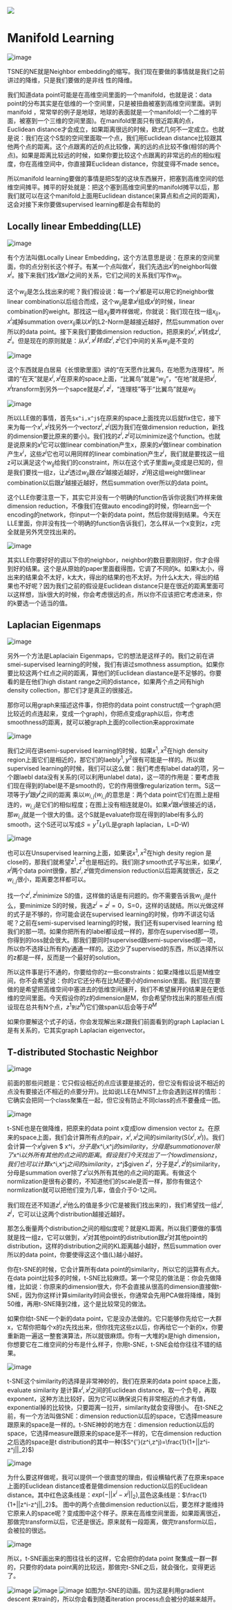 ![](res/chapter26-0.png)

# Manifold Learning

![image](res/chapter26-1.png)



TSNE的NE就是Neighbor embedding的缩写。我们现在要做的事情就是我们之前讲过的降维，只是我们要做的是非线 性的降维。

我们知道data point可能是在高维空间里面的一个manifold，也就是说：data point的分布其实是在低维的一个空间里，只是被扭曲被塞到高维空间里面。讲到manifold ，常常举的例子是地球，地球的表面就是一个manifold(一个二维的平面，被塞到一个三维的空间里面)。在manifold里面只有很近距离的点，Euclidean distance才会成立，如果距离很远的时候，欧式几何不一定成立。也就是说：我们在这个S型的空间里面取一个点，我们用Euclidean distance比较跟其他两个点的距离。这个点跟离的近的点比较像，离的远的点比较不像(相邻的两个点)。如果是距离比较远的时候，如果你要比较这个点跟离的非常远的点的相似程度，你在高维空间中，你直接算Euclidean distance，你就变得不made sence。

所以manifold learning要做的事情是把S型的这块东西展开，把塞到高维空间的低维空间摊平。摊平的好处就是：把这个塞到高维空间里的manifold摊平以后，那我们就可以在这个manifold上面用Euclidean distance(来算点和点之间的距离)，这会对接下来你要做supervised learning都是会有帮助的

## Locally linear Embedding(LLE)



![image](res/chapter26-2.png)



有个方法叫做Locally Linear Embedding，这个方法意思是说：在原来的空间里面，你的点分别长这个样子。有某一个点叫做$x^i$，我们先选出$x^i$的neighbor叫做$x^j$。接下来我们找$x^i$跟$x^j$之间的关系，它们之间的关系我们写作$w_{ij}$。

这个$w_{ij}$是怎么找出来的呢？我们假设说：每一个$x^i$都是可以用它的neighbor做linear combination以后组合而成，这个$w_{ij}$是拿$x^j$组成$x^i$的时候，linear combination的weight。那找这一组$x_{ij}$要咋样做呢，你就说：我们现在找一组$x_{ij}$，$x^i$减掉summation over$x_{ij}$乘以$x^j$的L2-Norm是越接近越好，然后summation over所以的data point。接下来我们要做dimension reduction，把原来的$x^i,x^j$转成$z^i,z^j$。但是现在的原则就是：从$x^i,x^j 转成 z^i,z^j$它们中间的关系$w_{ij}$是不变的



![image](res/chapter26-3.png)



这个东西就是白居易《长恨歌里面》讲的“在天愿作比翼鸟，在地愿为连理枝”。所谓的“在天”就是$x^i,x^j$在原来的space上面，“比翼鸟”就是“$w_{ij}$”，“在地”就是把$x^i,x^j$transform到另外一个sapce就是$z^i,z^j$，“连理枝”等于“比翼鸟”就是$w_{ij}$



![image](res/chapter26-4.png)



所以LLE做的事情，首先`$x^i,x^j$`在原来的space上面找完以后就fix住它，接下来为每一个$x^i,x^j$找另外一个vector$z^i,z^j$(因为我们在做dimension reduction，新找的dimension要比原来的要小)。我们找的$z^i,z^j$可以minimize这个function。也就是说原来的$x^i$它可以做linear combination产生x，原来的$x^j$做linear combination 产生$x^i$，这些$z^j$它也可以用同样的linear combination产生$z^i$，我们就是要找这一组z可以满足这个$w_{ij}$给我们的constraint，所以在这个式子里面$w_{ij}$变成是已知的，但是我们要找一组z，让$z^j$透过$w_{ij}$跟$在z^i$越接近越好，$z^j$用这组weight做linear combination以后跟$z^i$越接近越好，然后summation over所以的data point。


这个LLE你要注意一下，其实它并没有一个明确的function告诉你说我们咋样来做dimension reduction，不像我们在做auto encoding的时候，你learn出一个encoding的network，你input一个新的data point，然后你就得到结果。今天在LLE里面，你并没有找一个明确的function告诉我们，怎么样从一个x变到z，z完全就是另外凭空找出来的。

![image](res/chapter26-5.png)



其实LLE你要好好的调以下你的neighbor，neighbor的数目要刚刚好，你才会得到好的结果。这个是从原始的paper里面截得图，它调了不同的k。如果k太小，得出来的结果会不太好，k太大，得出的结果的也不太好。为什么k太大，得出的结果也不好呢？因为我们之前的假设是Euclidean distance只是在很近的距离里面可以这样想，当k很大的时候，你会考虑很远的点，所以你不应该把它考虑进来，你的k要选一个适当的值。

## Laplacian Eigenmaps

![image](res/chapter26-6.png)



另外一个方法是Laplaciain Eigenmaps，它的想法是这样子的。我们之前在讲smei-supervised learning的时候，我们有讲过smothness assumption。如果你要比较这两个红点之间的距离，算他们的Euclidean diastance是不足够的。你要看的是在他们high distant range之间的distance，如果两个点之间有high density collection，那它们才是真正的很接近。

那你可以用graph来描述这件事，你把你的data point construct成一个graph(把比较近的点连起来，变成一个graph)，你把点变成graph以后，你考虑smoothness的距离，就可以被graph上面的collection来approximate

![image](res/chapter26-7.png)



我们之间在讲semi-supervised learning的时候，如果$x^1,x^2$在high density region上面它们是相近的，那它们的laebl$y^1,y^2$很有可能是一样的。所以做supervised learning的时候，我们可以这么做：我们考虑有label data的项，另一个跟laebl data没有关系的(可以利用unlabel data)，这一项的作用是：要考虑我们现在得到的label是不是smooth的，它的作用很像regularization term。S这一项等于$y^i$跟$y^j$之间的距离 乘以$w_{i,j}$($w_{i,j}$的意思是：两个data point它们在图上是相连的，$w_{i,j}$是它们的相似程度；在图上没有相连就是0)。如果$x^i$跟$x^j$很接近的话，那$w_{i,j}$就是一个很大的值。这个S就是evaluate你现在得到的label有多么的smooth，这个S还可以写成$S=y^TLy$(L是graph laplacian，L=D-W)

![image](res/chapter26-8.png)



也可以在Unsupervised learning上面，如果说$x^1,x^2$在high desity region 是close的，那我们就希望$z^1,z^2$也是相近的。我们刚才smooth式子写出来，如果$x^i,x^j$两个data point很像，那$z^i,z^j$做完dimension reduction以后距离就很近，反之$w_{i,j}$很小，距离要怎样都可以。

找一个$z^i,z^j$minimize S的值，这样做的话是有问题的。你不需要告诉我$w_{i,j}$是什么，要minimize S的时候，我选$z^i=z^j=0$，S=0，这样的话就结。所以光做这样的式子是不够的，你可能会说在supervised learning的时候，你咋不讲这句话呢？之前在semi-supervised learning的时候，我们还有supervised learning 给我们的那一项。如果你把所有的label都设成一样的，那你在supervised那一项，你得到的loss就会很大。那我们要同时supervised跟semi-supervised那一项，所以你不选择让所有的y通通一样的。这边少了supervised的东西，所以选择所以的z都是一样，反而是一个最好的solution。

所以这件事是行不通的，你要给你的z一些constraints：如果z降维以后是M维空间，你不会希望说：你的z它还分布在比M还要小的dimension里面。我们现在要做的是希望把高维空间中塞进去的低维空间展开，我们不希望展开的结果是在更低维的空间里面。今天假设你的z的dimension是M，你会希望你找出来的那些点(假设现在总共有N个点，$z^1$`到`$z^N$)它们做span以后会等于$R^M$

如果你要解这个式子的话，你会发现解出来z跟我们前面看到的graph Laplacian L是有关系的，它其实graph Laplacian eigenvector。

## T-distributed Stochastic Neighbor

![image](res/chapter26-9.png)





前面的那些问题是：它只假设相近的点应该要是接近的，但它没有假设说不相近的点没有要接近(不相近的点要分开)。比如说LLE在MNIST上你会遇到这样的情形：它确实会把同一个class聚集在一起，但它没有防止不同class的点不要叠成一团。

![image](res\chapter26-10.png)



t-SNE也是在做降维，把原来的data point x变成low dimension vector z。在原来的space上面，我们会计算所有点的pair，$x^i,x^j$之间的similarity(S($x^i,x^j$))。我们会计算一个$x^j$given $ x^i$，分子是$x^i,x^j$的similarity，分母是summation over除了$x^i$以外所有其他的点之间的距离。假设我们今天找出了一个low dimension z，我们也可以计算$x^i,x^j$之间的similarity，$z^j$given $z^i$，分子是$z^i,z^j$的similarity，分母是summation over除了$z^i$以外所有其他的点之间的距离。有做这个normlization是很有必要的，不知道他们的scale是否一样，那你有做这个normlization就可以把他们变为几率，值会介于0-1之间。

我们现在还不知道$z^i,z^j$他么的值是多少(它是被我们找出来的)，我们希望找一组$z^i,z^j$，它可以让这两个distribution越接近越好。

那怎么衡量两个distribution之间的相似度呢？就是KL距离。所以我们要做的事情就是找一组z，它可以做到，$x^i$对其他point的distribution跟$z^i$对其他point的distribution，这样的distribution之间的KL距离越小越好，然后summation over 所以的data point，你要使得这这个值(L)越小越好。




你在t-SNE的时候，它会计算所有data point的similarity，所以它的运算有点大。在data point比较多的时候，t-SNE比较麻烦。第一个常见的做法是：你会先做降维，比如说：你原来的dimension很大，你不会直接从很高的dimension直接做t-SNE，因为你这样计算similarity时间会很长，你通常会先用PCA做将降维，降到50维，再用t-SNE降到2维，这个是比较常见的做法。

如果你给t-SNE一个新的data point，它是没办法做的。它只能够你先给它一大群x，它帮你把每个x的z先找出来，但你找完这些z以后，你再给它一个新的x，你要重新跑一遍这一整套演算法，所以就很麻烦。你有一大堆的x是high dimension，你想要它在二维空间的分布是什么样子，你用t-SNE，t-SNE会给你往往不错的结果。

![image](res/chapter26-11.png)



t-SNE这个similarity的选择是非常神妙的，我们在原来的data point space上面，evaluate similarity 是计算$x^i,x^j$之间的Euclidean distance，取一个负号，再取exponent，这种方法比较好，因为它可以确保说只有非常相近的点才有值，exponential掉的比较快，只要距离一拉开，similarity就会变得很小。 在t-SNE之前，有一个方法叫做SNE：dimension reduction以后的space，它选择measure跟原来的space是一样的。t-SNE神妙的地方在：dimension reduction以后的space，它选择measure跟原来的space是不一样的，它在dimension reduction之后选的space是t distribution的其中一种($S^{'}(z^i,z^j)=\frac{1}{1+||z^i-z^j||_2}$)



![image](res/chapter26-12.png)

为什么要这样做呢，我可以提供一个很直觉的理由，假设横轴代表了在原来space上面的Euclidean distance或者是做dimension reduction以后的Euclidean distance。其中红色这条线是：$exp(-||x^i-x^j||_2)$,蓝色这条线是：$\frac{1}{1+||z^i-z^j||_2}$。 图中的两个点做dimension reduction以后，要怎样才能维持它原来人的space呢？变成图中这个样子。原来在高维空间里面，如果距离很近，那做完transform以后，它还是很近。原来就有一段距离，做完transform以后，会被拉的很远。



![image](res/chapter26-13.png)



所以，t-SNE画出来的图往往长的这样，它会把你的data point 聚集成一群一群的，只要你的data point离的比较远，那做完t-SNE之后，就会强化，变得更远了。

![image](res/chapter26-14.png)
![image](res/chapter26-15.png)
![image](res/chapter26-16.png)
如图为t-SNE的动画。因为这是利用gradient descent 来train的，所以你会看到随着iteration process点会被分的越来越开。

















